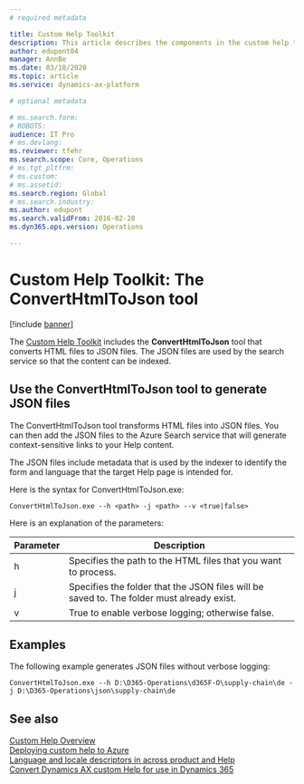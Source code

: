 ```yaml
---
# required metadata

title: Custom Help Toolkit
description: This article describes the components in the custom help toolkit for Finance and Operations apps. 
author: edupont04
manager: AnnBe
ms.date: 03/18/2020
ms.topic: article
ms.service: dynamics-ax-platform

# optional metadata

# ms.search.form: 
# ROBOTS: 
audience: IT Pro
# ms.devlang: 
ms.reviewer: tfehr
ms.search.scope: Core, Operations
# ms.tgt_pltfrm: 
# ms.custom: 
# ms.assetid: 
ms.search.region: Global
# ms.search.industry: 
ms.author: edupont
ms.search.validFrom: 2016-02-28
ms.dyn365.ops.version: Operations

---
```


# Custom Help Toolkit: The ConvertHtmlToJson tool

[!include [banner](../includes/banner.md)]

The [Custom Help Toolkit](custom-help-toolkit.md) includes the **ConvertHtmlToJson** tool that converts HTML files to JSON files. The JSON files are used by the search service so that the content can be indexed.  

## <a name="json"></a>Use the ConvertHtmlToJson tool to generate JSON files

The ConvertHtmlToJson tool transforms HTML files into JSON files. You can then add the JSON files to the Azure Search service that will generate context-sensitive links to your Help content.  

The JSON files include metadata that is used by the indexer to identify the form and language that the target Help page is intended for.  

Here is the syntax for ConvertHtmlToJson.exe:  

```
ConvertHtmlToJson.exe --h <path> -j <path> --v <true|false>
```

Here is an explanation of the parameters:

|Parameter   |Description  |
|------------|-------------|
|h|Specifies the path to the HTML files that you want to process. |
|j|Specifies the folder that the JSON files will be saved to. The folder must already exist.|
|v|True to enable verbose logging; otherwise false.|

## Examples

The following example generates JSON files without verbose logging:

```
ConvertHtmlToJson.exe --h D:\D365-Operations\d365F-O\supply-chain\de -j D:\D365-Operations\json\supply-chain\de
```

## See also

[Custom Help Overview](custom-help-overview.md)  
[Deploying custom help to Azure](walkthrough-help-azure.md)  
[Language and locale descriptors in across product and Help](language-locale.md)  
[Convert Dynamics AX custom Help for use in Dynamics 365](migrate-dynamicsax2012.md)  

